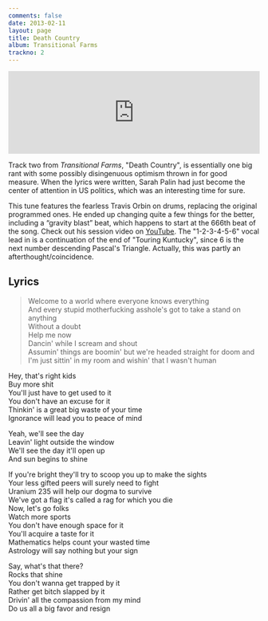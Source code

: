 ```yaml
---
comments: false
date: 2013-02-11
layout: page
title: Death Country
album: Transitional Farms
trackno: 2
---
```


<iframe width="100%" height="166" scrolling="no" frameborder="no" src="https://w.soundcloud.com/player/?url=https%3A//api.soundcloud.com/tracks/19051754&amp;color=ff5500&amp;auto_play=false&amp;hide_related=false&amp;show_comments=true&amp;show_user=true&amp;show_reposts=false"></iframe>

Track two from _Transitional Farms_, "Death Country", is essentially one big
rant with some possibly disingenuous optimism thrown in for good measure. When
the lyrics were written, Sarah Palin had just become the center of attention in
US politics, which was an interesting time for sure.

This tune features the fearless Travis Orbin on drums, replacing the original
programmed ones. He ended up changing quite a few things for the better,
including a “gravity blast” beat, which happens to start at the 666th beat of
the song. Check out his session video on
[YouTube](https://www.youtube.com/watch?v=vG6f_aEnGic). The "1-2-3-4-5-6" vocal
lead in is a continuation of the end of "Touring Kuntucky", since 6 is the next
number descending Pascal's Triangle. Actually, this was partly an
afterthought/coincidence.


## Lyrics

>Welcome to a world where everyone knows everything<br>
And every stupid motherfucking asshole's got to take a stand on anything<br>
Without a doubt<br>
Help me now<br>
Dancin' while I scream and shout<br>
Assumin' things are boomin' but we're headed straight for doom and I'm just sittin' in my room and wishin' that I wasn't human<br>
>
Hey, that's right kids<br>
Buy more shit<br>
You'll just have to get used to it<br>
You don't have an excuse for it<br>
Thinkin' is a great big waste of your time<br>
Ignorance will lead you to peace of mind
>
Yeah, we'll see the day<br>
Leavin' light outside the window<br>
We'll see the day it'll open up<br>
And sun begins to shine
>
If you're bright they'll try to scoop you up to make the sights<br>
Your less gifted peers will surely need to fight<br>
Uranium 235 will help our dogma to survive<br>
We've got a flag it's called a rag for which you die<br>
Now, let's go folks<br>
Watch more sports<br>
You don't have enough space for it<br>
You'll acquire a taste for it<br>
Mathematics helps count your wasted time<br>
Astrology will say nothing but your sign
>
Say, what's that there?<br>
Rocks that shine<br>
You don't wanna get trapped by it<br>
Rather get bitch slapped by it<br>
Drivin' all the compassion from my mind<br>
Do us all a big favor and resign

